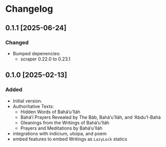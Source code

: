 # Changelog

## 0.1.1 [2025-06-24]

### Changed
- Bumped depenencies:
    - scraper 0.22.0 to 0.23.1

## 0.1.0 [2025-02-13]

### Added
- Initial version.
- Authoritative Texts:
    - Hidden Words of Bahá’u’lláh
    - Bahá’í Prayers Revealed by The Báb, Bahá’u’lláh, and ‘Abdu’l-Bahá
    - Gleanings from the Writings of Bahá’u’lláh
    - Prayers and Meditations by Bahá’u’lláh
- integrations with indicium, utoipa, and poem
- embed features to embed Writings as `LazyLock` statics
